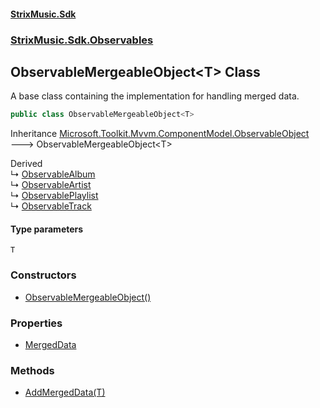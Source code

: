 #### [StrixMusic.Sdk](./index.md 'index')
### [StrixMusic.Sdk.Observables](./StrixMusic-Sdk-Observables.md 'StrixMusic.Sdk.Observables')
## ObservableMergeableObject&lt;T&gt; Class
A base class containing the implementation for handling merged data.  
```csharp
public class ObservableMergeableObject<T>
```
Inheritance [Microsoft.Toolkit.Mvvm.ComponentModel.ObservableObject](https://docs.microsoft.com/en-us/dotnet/api/Microsoft.Toolkit.Mvvm.ComponentModel.ObservableObject 'Microsoft.Toolkit.Mvvm.ComponentModel.ObservableObject') &#129106; ObservableMergeableObject&lt;T&gt;  

Derived  
&#8627; [ObservableAlbum](./StrixMusic-Sdk-Observables-ObservableAlbum.md 'StrixMusic.Sdk.Observables.ObservableAlbum')  
&#8627; [ObservableArtist](./StrixMusic-Sdk-Observables-ObservableArtist.md 'StrixMusic.Sdk.Observables.ObservableArtist')  
&#8627; [ObservablePlaylist](./StrixMusic-Sdk-Observables-ObservablePlaylist.md 'StrixMusic.Sdk.Observables.ObservablePlaylist')  
&#8627; [ObservableTrack](./StrixMusic-Sdk-Observables-ObservableTrack.md 'StrixMusic.Sdk.Observables.ObservableTrack')  
#### Type parameters
<a name='StrixMusic-Sdk-Observables-ObservableMergeableObject-T--T'></a>
`T`  
  
### Constructors
- [ObservableMergeableObject()](./StrixMusic-Sdk-Observables-ObservableMergeableObject-T--ObservableMergeableObject().md 'StrixMusic.Sdk.Observables.ObservableMergeableObject&lt;T&gt;.ObservableMergeableObject()')
### Properties
- [MergedData](./StrixMusic-Sdk-Observables-ObservableMergeableObject-T--MergedData.md 'StrixMusic.Sdk.Observables.ObservableMergeableObject&lt;T&gt;.MergedData')
### Methods
- [AddMergedData(T)](./StrixMusic-Sdk-Observables-ObservableMergeableObject-T--AddMergedData(T).md 'StrixMusic.Sdk.Observables.ObservableMergeableObject&lt;T&gt;.AddMergedData(T)')

